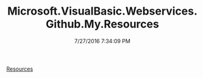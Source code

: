 ﻿---
title: Microsoft.VisualBasic.Webservices.Github.My.Resources
date: 7/27/2016 7:34:09 PM
---

[Resources](T-Microsoft.VisualBasic.Webservices.Github.My.Resources.Resources.html)

